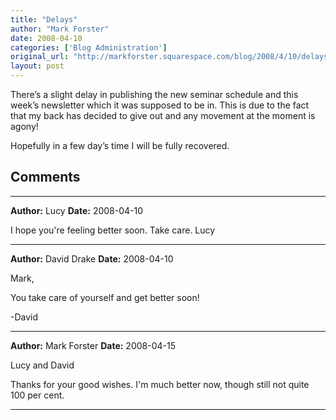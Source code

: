 ```yaml
---
title: "Delays"
author: "Mark Forster"
date: 2008-04-10
categories: ['Blog Administration']
original_url: "http://markforster.squarespace.com/blog/2008/4/10/delays.html"
layout: post
---
```


There’s a slight delay in publishing the new seminar schedule and this week’s newsletter which it was supposed to be in. This is due to the fact that my back has decided to give out and any movement at the moment is agony!

Hopefully in a few day’s time I will be fully recovered.


## Comments

---

**Author:** Lucy
**Date:** 2008-04-10

I hope you're feeling better soon. Take care. Lucy

---

**Author:** David Drake
**Date:** 2008-04-10

Mark,  
  
You take care of yourself and get better soon!  
  
-David

---

**Author:** Mark Forster
**Date:** 2008-04-15

Lucy and David  
  
Thanks for your good wishes. I'm much better now, though still not quite 100 per cent.

---
